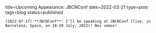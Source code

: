 
title=Upcoming Appearance: JBCNConf
date=2022-02-21
type=post
tags=blog
status=published
~~~~~~
(2022-07-17) **JBCNConf**: I'll be speaking at JBCNConf (live, in Barcelona, Spain, on 18-20 July, 2022)! Nos vemos! 
            